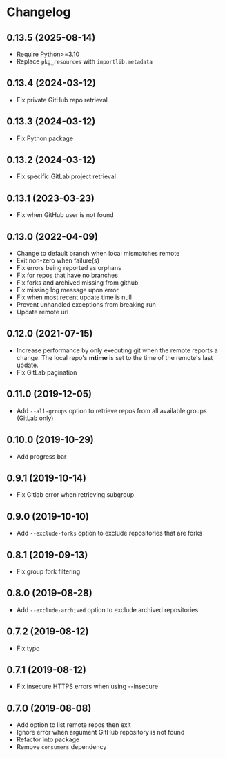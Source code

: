 # Changelog

## 0.13.5 (2025-08-14)
- Require Python>=3.10
- Replace `pkg_resources` with `importlib.metadata`

## 0.13.4 (2024-03-12)
- Fix private GitHub repo retrieval

## 0.13.3 (2024-03-12)
- Fix Python package

## 0.13.2 (2024-03-12)
- Fix specific GitLab project retrieval

## 0.13.1 (2023-03-23)
- Fix when GitHub user is not found

## 0.13.0 (2022-04-09)
- Change to default branch when local mismatches remote
- Exit non-zero when failure(s)
- Fix errors being reported as orphans
- Fix for repos that have no branches
- Fix forks and archived missing from github
- Fix missing log message upon error
- Fix when most recent update time is null
- Prevent unhandled exceptions from breaking run
- Update remote url

## 0.12.0 (2021-07-15)
- Increase performance by only executing git when the remote reports a change. 
  The local repo's **mtime** is set to the time of the remote's last update.
- Fix GitLab pagination

## 0.11.0 (2019-12-05)
- Add `--all-groups` option to retrieve repos from all available groups (GitLab only)

## 0.10.0 (2019-10-29)
- Add progress bar

## 0.9.1 (2019-10-14)
- Fix Gitlab error when retrieving subgroup

## 0.9.0 (2019-10-10)
- Add `--exclude-forks` option to exclude repositories that are forks

## 0.8.1 (2019-09-13)
- Fix group fork filtering

## 0.8.0 (2019-08-28)
- Add `--exclude-archived` option to exclude archived repositories

## 0.7.2 (2019-08-12)
- Fix typo

## 0.7.1 (2019-08-12)
- Fix insecure HTTPS errors when using --insecure

## 0.7.0 (2019-08-08)
- Add option to list remote repos then exit
- Ignore error when argument GitHub repository is not found
- Refactor into package
- Remove `consumers` dependency
